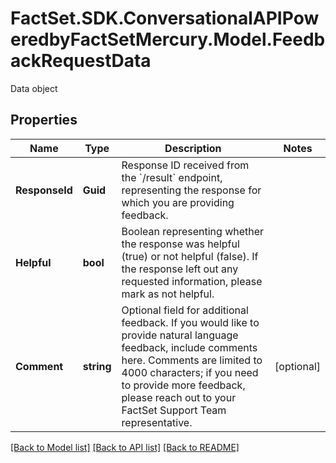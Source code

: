 # FactSet.SDK.ConversationalAPIPoweredbyFactSetMercury.Model.FeedbackRequestData
Data object

## Properties

Name | Type | Description | Notes
------------ | ------------- | ------------- | -------------
**ResponseId** | **Guid** | Response ID received from the &#x60;/result&#x60; endpoint, representing the response for which you are providing feedback. | 
**Helpful** | **bool** | Boolean representing whether the response was helpful (true) or not helpful (false). If the response left out any requested information, please mark as not helpful. | 
**Comment** | **string** | Optional field for additional feedback. If you would like to provide natural language feedback, include comments here. Comments are limited to 4000 characters; if you need to provide more feedback, please reach out to your FactSet Support Team representative.  | [optional] 

[[Back to Model list]](../README.md#documentation-for-models) [[Back to API list]](../README.md#documentation-for-api-endpoints) [[Back to README]](../README.md)

